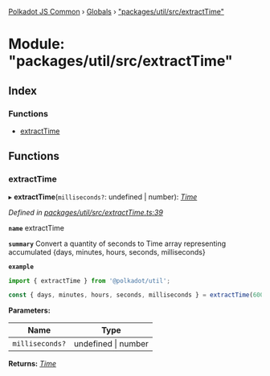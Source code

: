 [Polkadot JS Common](../README.md) › [Globals](../globals.md) › ["packages/util/src/extractTime"](_packages_util_src_extracttime_.md)

# Module: "packages/util/src/extractTime"

## Index

### Functions

* [extractTime](_packages_util_src_extracttime_.md#extracttime)

## Functions

###  extractTime

▸ **extractTime**(`milliseconds?`: undefined | number): *[Time](../interfaces/_packages_util_src_types_.time.md)*

*Defined in [packages/util/src/extractTime.ts:39](https://github.com/polkadot-js/common/blob/e845132d/packages/util/src/extractTime.ts#L39)*

**`name`** extractTime

**`summary`** Convert a quantity of seconds to Time array representing accumulated {days, minutes, hours, seconds, milliseconds}

**`example`** 
<BR>

```javascript
import { extractTime } from '@polkadot/util';

const { days, minutes, hours, seconds, milliseconds } = extractTime(6000); // 0, 0, 10, 0, 0
```

**Parameters:**

Name | Type |
------ | ------ |
`milliseconds?` | undefined &#124; number |

**Returns:** *[Time](../interfaces/_packages_util_src_types_.time.md)*
